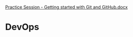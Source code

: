 [Practice Session - Getting started with Git and GitHub.docx](https://github.com/umas-iit/DevOps/files/6986030/Article1-Getting.started.with.Git.and.GitHub.docx)
# DevOps
